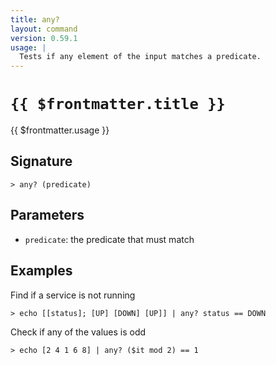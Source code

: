 ```yaml
---
title: any?
layout: command
version: 0.59.1
usage: |
  Tests if any element of the input matches a predicate.
---
```


# `{{ $frontmatter.title }}`

<div style='white-space: pre-wrap;'>{{ $frontmatter.usage }}</div>

## Signature

```> any? (predicate)```

## Parameters

 -  `predicate`: the predicate that must match

## Examples

Find if a service is not running
```shell
> echo [[status]; [UP] [DOWN] [UP]] | any? status == DOWN
```

Check if any of the values is odd
```shell
> echo [2 4 1 6 8] | any? ($it mod 2) == 1
```
